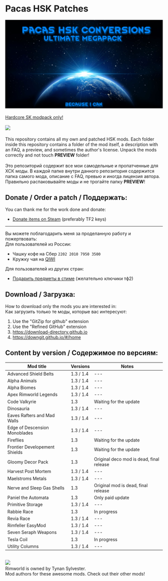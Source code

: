 # Pacas HSK Patches
![Preview](/mod_preview.png?raw=true "Preview")<br><br>
[Hardcore SK modpack only!](https://github.com/skyarkhangel/Hardcore-SK/tree/development)
<br><br>
<img src="https://i.imgur.com/svEwA2k.png"><br><br>
This repository contains all my own and patched HSK mods. Each folder inside this repository contains a folder of the mod itself, a description with an FAQ, a preview, and sometimes the author's license. Unpack the mods correctly and not touch __PREVIEW__ folder!<br><br>
Это репозиторий содержит все мои самодельные и пропатченные для ХСК моды. В каждой папке внутри данного репозитория содержится папка самого мода, описание с FAQ, превью и иногда лицензия автора. Правильно распаковывайте моды и не трогайте папку __PREVIEW__!<br>
## Donate / Order a patch / Поддержать:<br>
You can thank me for the work done and donate:<br>
- [Donate items on Steam](https://steamcommunity.com/tradeoffer/new/?partner=93729960&token=dgWxX8tO) (preferably TF2 keys)
___
Вы можете поблагодарить меня за проделанную работу и пожертвовать:<br>
Для пользователей из России:<br>
- Чашку кофе на Сбер `2202 2010 7950 3500`<br>
- Кружку чая на [QIWI](https://qiwi.com/n/PACAS)<br>

Для пользователей из других стран:<br>
- [Подарить предметы в стиме](https://steamcommunity.com/tradeoffer/new/?partner=93729960&token=dgWxX8tO) (желательно ключики тф2)
## Download / Загрузка:<br>
How to download only the mods you are interested in:<br>
Как загрузить только те моды, которые вас интересуют:<br>
1) Use the "GitZip for github" extension<br>
2) Use the "Refined GitHub" extension<br>
3) https://download-directory.github.io<br>
4) https://downgit.github.io/#/home<br>
## Content by version / Содержимое по версиям:<br>
| Mod title | Versions | Notes |
| --- | --- | --- |
| Advanced Shield Belts | 1.3 / 1.4 | --- |
| Alpha Animals | 1.3 / 1.4 | --- |
| Alpha Biomes | 1.3 / 1.4 | --- |
| Apex Rimworld Legends | 1.3 / 1.4 | --- |
| Code Valkyrie | 1.3 | Waiting for the update |
| Dinosauria | 1.3 / 1.4 | --- |
| Eaves Rafters and Mad Walls | 1.3 / 1.4 | --- |
| Edge of Descension Monoblades | 1.3 / 1.4 | --- |
| Fireflies | 1.3 | Waiting for the update |
| Frontier Developement Shields | 1.3 | Waiting for the update |
| Gloomy Decor Pack | 1.3 | Original deco mod is dead, final release |
| Harvest Post Mortem | 1.3 / 1.4 | --- |
| Maelstroms Metals | 1.3 / 1.4 | --- |
| Nerve and Sleep Gas Shells | 1.3 | Original mod is dead, final release |
| Paniel the Automata | 1.3 | Only paid update |
| Primitive Storage | 1.3 / 1.4 | --- |
| Rabbie Race | 1.3 | In progress |
| Revia Race | 1.3 / 1.4 | --- |
| Rimfeller EasyMod | 1.3 / 1.4 | --- |
| Seven Seraph Weapons | 1.3 / 1.4 | --- |
| Tesla Coil | 1.3 | In progress 
| Utility Columns | 1.3 / 1.4 | --- |
<br>
<img src="https://i.imgur.com/fdngbbh.png"><br>
Rimworld is owned by Tynan Sylvester.<br>
Mod authors for these awesome mods. Check out their other mods!
